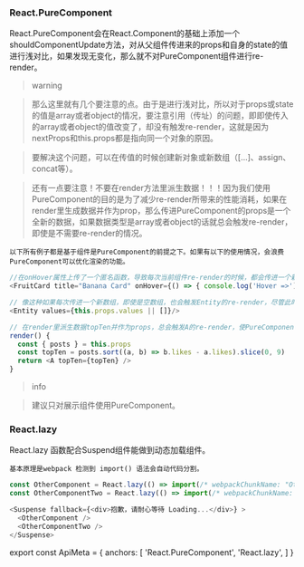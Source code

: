 ### React.PureComponent

React.PureComponent会在React.Component的基础上添加一个shouldComponentUpdate方法，对从父组件传进来的props和自身的state的值进行浅对比，如果发现无变化，那么就不对PureComponent组件进行re-render。

> warning

> 那么这里就有几个要注意的点。由于是进行浅对比，所以对于props或state的值是array或者object的情况，要注意引用（传址）的问题，即即使传入的array或者object的值改变了，却没有触发re-render，这就是因为nextProps和this.props都是指向同一个对象的原因。

> 要解决这个问题，可以在传值的时候创建新对象或新数组（[...]、assign、concat等）。

> 还有一点要注意！不要在render方法里派生数据！！！因为我们使用PureComponent的目的是为了减少re-render所带来的性能消耗，如果在render里生成数据并作为prop，那么传进PureComponent的props是一个全新的数据，如果数据类型是array或者object的话就总会触发re-render，即使是不需要re-render的情况。

`以下所有例子都是基于组件是PureComponent的前提之下。如果有以下的使用情况，会浪费PureComponent可以优化渲染的功能。`

``` js
//在onHover属性上传了一个匿名函数，导致每次当前组件re-render的时候，都会传进一个新的函数对象给FruitCard，导致FruitCard触发re-render，尽管此时FruitCard并不需要re-render。
<FruitCard title="Banana Card" onHover={() => { console.log('Hover =>') }} /> 
```

``` js
// 像这种如果每次传进一个新数组，即使是空数组，也会触发Entity的re-render，尽管此时并不需要re-render
<Entity values={this.props.values || []}/> 
```

``` js
// 在render里派生数据topTen并作为props，总会触发A的re-render，使PureComponent的作用失效。
render() {
  const { posts } = this.props
  const topTen = posts.sort((a, b) => b.likes - a.likes).slice(0, 9)
  return <A topTen={topTen} />
}
```

> info

> 建议只对展示组件使用PureComponent。

### React.lazy

React.lazy 函数配合Suspend组件能做到动态加载组件。

`基本原理是webpack 检测到 import() 语法会自动代码分割。`

``` js
const OtherComponent = React.lazy(() => import(/* webpackChunkName: "OtherComponent" */'./OtherComponent'));
const OtherComponentTwo = React.lazy(() => import(/* webpackChunkName: "OtherComponentTwo" */'./OtherComponentTwo'));

<Suspense fallback={<div>抱歉，请耐心等待 Loading...</div>} >
  <OtherComponent />
  <OtherComponentTwo />
</Suspense>
```


export const ApiMeta = {
  anchors: [
    'React.PureComponent',
    'React.lazy',
  ]
}